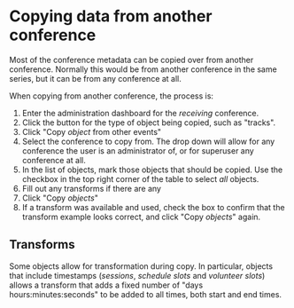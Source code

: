 # Copying data from another conference

Most of the conference metadata can be copied over from another
conference. Normally this would be from another conference in the same
series, but it can be from any conference at all.

When copying from another conference, the process is:

1. Enter the administration dashboard for the *receiving* conference.
1. Click the button for the type of object being copied, such as
   "tracks".
1. Click "Copy *object* from other events"
1. Select the conference to copy from. The drop down will allow for any
   conference the user is an administrator of, or for superuser any
   conference at all.
1. In the list of objects, mark those objects that should be
   copied. Use the checkbox in the top right corner of the table to
   select *all* objects.
1. Fill out any transforms if there are any
1. Click "Copy *objects*"
1. If a transform was available and used, check the box to confirm
   that the transform example looks correct, and click "Copy
   *objects*" again.

## Transforms

Some objects allow for transformation during copy. In particular,
objects that include timestamps (*sessions*, *schedule slots* and
*volunteer slots*) allows a transform that adds a fixed number of
"days hours:minutes:seconds" to be added to all times, both start and
end times.

